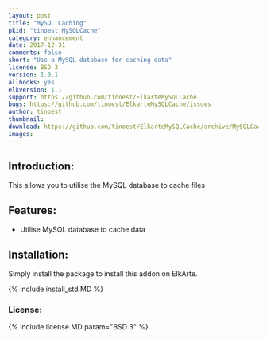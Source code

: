 ```yaml
---
layout: post
title: "MySQL Caching"
pkid: "tinoest:MySQLCache"
category: enhancement
date: 2017-12-31
comments: false
short: "Use a MySQL database for caching data"
license: BSD 3
version: 1.0.1
allhooks: yes
elkversion: 1.1
support: https://github.com/tinoest/ElkarteMySQLCache
bugs: https://github.com/tinoest/ElkarteMySQLCache/issues
author: tinoest
thumbnail:
download: https://github.com/tinoest/ElkarteMySQLCache/archive/MySQLCache-1.0.1.tar.gz
images:
---
```


## Introduction:
This allows you to utilise the MySQL database to cache files

## Features:
 - Utilise MySQL database to cache data

## Installation:
Simply install the package to install this addon on ElkArte.

{% include install_std.MD %}

### License:
{% include license.MD param="BSD 3" %}
